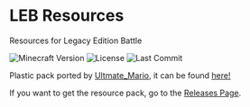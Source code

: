 # LEB Resources
Resources for Legacy Edition Battle

![Minecraft Version](https://img.shields.io/badge/Minecraft-1.16.5--1.17.1-80ba42?style=for-the-badge) ![License](https://img.shields.io/github/license/DBTDerpbox/LEB-resources?style=for-the-badge) ![Last Commit](https://img.shields.io/github/last-commit/dbtderpbox/LEB-resources?style=for-the-badge)

Plastic pack ported by [Ultmate_Mario](https://ultmatemario.wixsite.com/ultmatemario), it can be found [here!](https://www.mediafire.com/file/zrgbso93r280fpc/Plastic_1.15.2_-_1.17.1.zip/file)

If you want to get the resource pack, go to the [Releases Page](https://github.com/DBTDerpbox/Legacy-Edition-Battle/releases).
